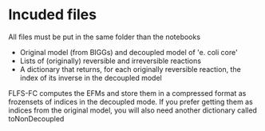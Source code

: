 # Incuded files
All files must be put in the same folder than the notebooks
- Original model (from BIGGs) and decoupled model of 'e. coli core'
- Lists of (originally) reversible and irreversible reactions
- A dictionary that returns, for each originally reversible reaction, the index of its inverse in the decoupled model

FLFS-FC computes the EFMs and store them in a compressed format as frozensets of indices in the decoupled mode. If you prefer getting them as indices from the original model, you will also need another dictionary called toNonDecoupled
